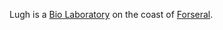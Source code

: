 Lugh is a [Bio Laboratory](../locations/Bio_Laboratory.md) on the coast of
[Forseral](../locations/Forseral.md).
